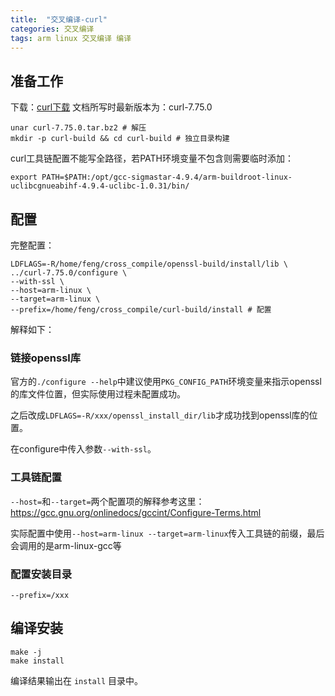 ```yaml
---
title:  "交叉编译-curl"
categories: 交叉编译
tags: arm linux 交叉编译 编译
---
```


## 准备工作

下载：[curl下载](https://github.com/curl/curl/releases) 文档所写时最新版本为：curl-7.75.0

```shell
unar curl-7.75.0.tar.bz2 # 解压
mkdir -p curl-build && cd curl-build # 独立目录构建
```

curl工具链配置不能写全路径，若PATH环境变量不包含则需要临时添加：

```shell
export PATH=$PATH:/opt/gcc-sigmastar-4.9.4/arm-buildroot-linux-uclibcgnueabihf-4.9.4-uclibc-1.0.31/bin/
```

## 配置

完整配置：

```shell
LDFLAGS=-R/home/feng/cross_compile/openssl-build/install/lib \
../curl-7.75.0/configure \
--with-ssl \
--host=arm-linux \
--target=arm-linux \
--prefix=/home/feng/cross_compile/curl-build/install # 配置
```

解释如下：

### 链接openssl库

官方的`./configure --help`中建议使用`PKG_CONFIG_PATH`环境变量来指示openssl的库文件位置，但实际使用过程未配置成功。

之后改成`LDFLAGS=-R/xxx/openssl_install_dir/lib`才成功找到openssl库的位置。

在configure中传入参数`--with-ssl`。

### 工具链配置

`--host=`和`--target=`两个配置项的解释参考这里：https://gcc.gnu.org/onlinedocs/gccint/Configure-Terms.html

实际配置中使用`--host=arm-linux --target=arm-linux`传入工具链的前缀，最后会调用的是arm-linux-gcc等

### 配置安装目录

`--prefix=/xxx`

## 编译安装

```shell
make -j
make install
```

编译结果输出在 `install` 目录中。

